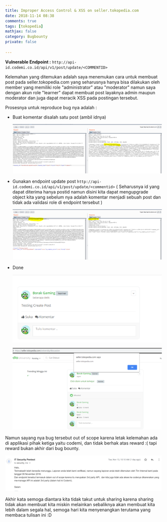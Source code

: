 ```yaml
---
title: Improper Access Control & XSS on seller.tokopedia.com
date: 2018-11-14 08:38
comments: true
tags: [tokopedia]
mathjax: false
category: Bugbounty
private: false

---
```

**Vulnerable Endpoint :** `http://api-id.codemi.co.id/api/v1/post/update/<COMMENTID>`

Kelemahan yang ditemukan adalah saya menemukan cara untuk membuat post pada seller.tokopedia.com yang seharusnya hanya bisa dilakukan oleh member yang memiliki role "administrator" atau "moderator" namun saya dengan akun role "learner" dapat membuat post layaknya admin maupun moderator dan juga dapat meracik XSS pada postingan tersebut.

Prosesnya untuk reproduce bug nya adalah :

* Buat komentar disalah satu post (ambil idnya)

  ![](/uploads/gambar1.png)
* Gunakan endpoint update post `http://api-id.codemi.co.id/api/v1/post/update/<commentid>` ( Seharusnya id yang dapat diterima hanya postid namun disini kita dapat mengupgrade object kita yang sebelum nya adalah komentar menjadi sebuah post dan tidak ada validasi role di endpoint tersebut )

  ![](/uploads/gambar2.png)
* Done

  ![](/uploads/gambar3.png)

  ![](/uploads/gambar4.png)

Namun sayang nya bug tersebut out of scope karena letak kelemahan ada di applikasi pihak ketiga yaitu codemi, dan tidak berhak atas reward :( tapi reward bukan akhir dari bug bounty.

![](/uploads/gambar5.PNG)

Akhir kata semoga diantara kita tidak takut untuk sharing karena sharing tidak akan membuat kita miskin melainkan sebaliknya akan membuat kita lebih dalam segala hal, semoga hari kita menyenangkan terutama yang membaca tulisan ini :D